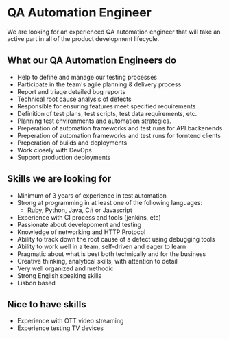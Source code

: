 # QA Automation Engineer
We are looking for an experienced QA automation engineer that will take an active part in all of the product development lifecycle.

## What our QA Automation Engineers do
- Help to define and manage our testing processes
- Participate in the team's agile planning & delivery process
- Report and triage detailed bug reports
- Technical root cause analysis of defects
- Responsible for ensuring features meet specified requirements
- Definition of test plans, test scripts, test data requirements, etc.
- Planning test environments and automation strategies.
- Preperation of automation frameworks and test runs for API backenends
- Preperation of automation frameworks and test runs for forntend clients
- Preperation of builds and deployments
- Work closely with DevOps
- Support production deployments

## Skills we are looking for
- Minimum of 3 years of experience in test automation
- Strong at programming in at least one of the following languages:
  - Ruby, Python, Java, C# or Javascript
- Experience with CI process and tools (jenkins, etc)
- Passionate about develepoment and testing
- Knowledge of networking and HTTP Protocol
- Ability to track down the root cause of a defect using debugging tools
- Ability to work well in a team, self-driven and eager to learn
- Pragmatic about what is best both technically and for the business
- Creative thinking, analytical skills, with attention to detail
- Very well organized and methodic
- Strong English speaking skills
- Lisbon based

## Nice to have skills
- Experience with OTT video streaming
- Experience testing TV devices